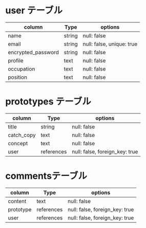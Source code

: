 
# user テーブル

| column              | Type      | options                   |
| ------------------- | --------- | --------------------------|
| name                | string    | null: false               |
| email               | string    | null: false, unique: true |
| encrypted_password  | string    | null: false               |
| profile             | text      | null: false               |
| occupation          | text      | null: false               |
| position            | text      | null: false               |



# prototypes テーブル

| column      | Type        | options                         |
| ----------- | ----------- | ------------------------------- |
| title       | string      | null: false                     |
| catch_copy  | text        | null: false                     |
| concept     | text        | null: false                     |
| user        | references  | null: false, foreign_key: true  |



# commentsテーブル

| column      | Type        | options                         |
| ----------- | ----------- | ------------------------------- |
| content     | text        | null: false                     |
| prototype   | references  | null: false, foreign_key: true  |
| user        | references  | null: false, foreign_key: true  |